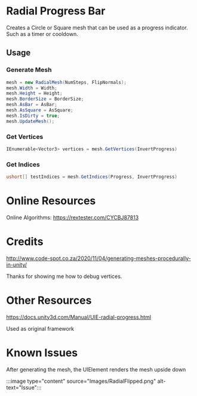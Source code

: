# Radial Progress Bar

Creates a Circle or Square mesh that can be used as a progress indicator. Such as a timer or cooldown.

## Usage

### Generate Mesh
```csharp
mesh = new RadialMesh(NumSteps, FlipNormals);
mesh.Width = Width;
mesh.Height = Height;
mesh.BorderSize = BorderSize;
mesh.AsBar = AsBar;
mesh.AsSquare = AsSquare;
mesh.IsDirty = true;
mesh.UpdateMesh();
```
### Get Vertices
```csharp
IEnumerable<Vector3> vertices = mesh.GetVertices(InvertProgress)
```
### Get Indices
```csharp
ushort[] testIndices = mesh.GetIndices(Progress, InvertProgress)
```

# Online Resources
Online Algorithms: https://rextester.com/CYCBJ87813

# Credits
http://www.code-spot.co.za/2020/11/04/generating-meshes-procedurally-in-unity/

Thanks for showing me how to debug vertices.

# Other Resources
https://docs.unity3d.com/Manual/UIE-radial-progress.html

Used as original framework

# Known Issues

After generating the mesh, the UIElement renders the mesh upside down

:::image type="content" source="Images/RadialFlipped.png" alt-text="Issue":::